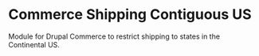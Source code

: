 Commerce Shipping Contiguous US
===============================

Module for Drupal Commerce to restrict shipping to states in the Continental US.